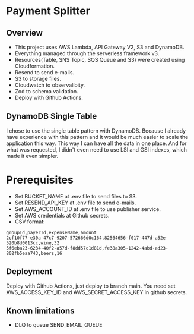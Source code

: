 # Payment Splitter

## Overview

- This project uses AWS Lambda, API Gateway V2, S3 and DynamoDB.
- Everything managed through the serverless framework v3.
- Resources(Table, SNS Topic, SQS Queue and S3) were created using Cloudformation.
- Resend to send e-mails.
- S3 to storage files.
- Cloudwatch to observalibity.
- Zod to schema validation.
- Deploy with Github Actions.

## DynamoDB Single Table

I chose to use the single table pattern with DynamoDB. Because I already have experience with this pattern and it would be much easier to scale the application this way. This way I can have all the data in one place. And for what was requested, I didn't even need to use LSI and GSI indexes, which made it even simpler.

# Prerequisites

- Set BUCKET_NAME at .env file to send files to S3.
- Set RESEND_API_KEY at .env file to send e-mails.
- Set AWS_ACCOUNT_ID at .env file to use publisher service.
- Set AWS credentials at Github secrets.
- CSV format:
```
groupId,payerId,expenseName,amount
2cf10f77-e30a-47c7-9207-572666d0c164,82564656-f017-447d-a52e-520b8d0013cc,wine,32
5f6eba23-6234-40f2-a57d-f8dd57c1d81d,fe38a305-1242-4abd-ad23-802fb5eaa743,beers,16
```

## Deployment

Deploy with Github Actions, just deploy to branch main. You need set AWS_ACCESS_KEY_ID and AWS_SECRET_ACCESS_KEY in github secrets.

## Known limitations

- DLQ to queue SEND_EMAIL_QUEUE
